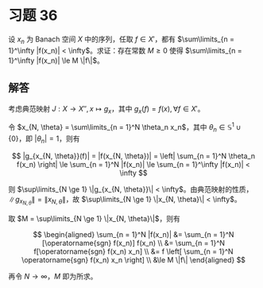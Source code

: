 # 习题 36

设 $x_n$ 为 Banach 空间 $X$ 中的序列，任取 $f \in X'$，都有 $\sum\limits_{n = 1}^\infty |f(x_n)| < \infty$。求证：存在常数 $M \ge 0$ 使得 $\sum\limits_{n = 1}^\infty |f(x_n)| \le M \|f\|$。

## 解答

考虑典范映射 $J: X \to X'', x \mapsto g_x$，其中 $g_x(f) = f(x), \forall f \in X'$。

令 $x_{N, \theta} = \sum\limits_{n = 1}^N \theta_n x_n$，其中 $\theta_n \in \mathbb{S}^1 \cup \{0\}$，即 $|\theta_n| = 1$，则有

$$
|g_{x_{N, \theta}}(f)| = |f(x_{N, \theta})| = \left| \sum_{n = 1}^N \theta_n f(x_n) \right| \le \sum_{n = 1}^N |f(x_n)| \le \sum_{n = 1}^\infty |f(x_n)| < \infty
$$

则 $\sup\limits_{N \ge 1} \|g_{x_{N, \theta}}\| < \infty$。由典范映射的性质，$\|g_{x_{N, \theta}}\| = \|x_{N, \theta}\|$，故 $\sup\limits_{N \ge 1} \|x_{N, \theta}\| < \infty$。

取 $M = \sup\limits_{N \ge 1} \|x_{N, \theta}\|$，则有

$$
\begin{aligned}
\sum_{n = 1}^N |f(x_n)| &= \sum_{n = 1}^N [\operatorname{sgn} f(x_n)] f(x_n) \\
&= \sum_{n = 1}^N f[\operatorname{sgn} f(x_n) x_n] \\
&= f \left[ \sum_{n = 1}^N \operatorname{sgn} f(x_n) x_n \right] \\
&\le M \|f\|
\end{aligned}
$$

再令 $N \to \infty$，$M$ 即为所求。
